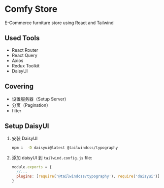 # Comfy Store

E-Commerce furniture store using React and Tailwind

## Used Tools

- React Router
- React Query
- Axios
- Redux Toolkit
- DaisyUI

## Covering

- 设置服务器（Setup Server）
- 分页（Pagination）
- filter

## Setup DaisyUI

1. 安装 DaisyUI
    ```sh
    npm i  -D daisyui@latest @tailwindcss/typography
    ```
2. 添加 daisyUI 到 `tailwind.config.js` file:
    ```cjs
    module.exports = {
      //...
      plugins: [require('@tailwindcss/typography'), require('daisyui')],
    }
    ```
